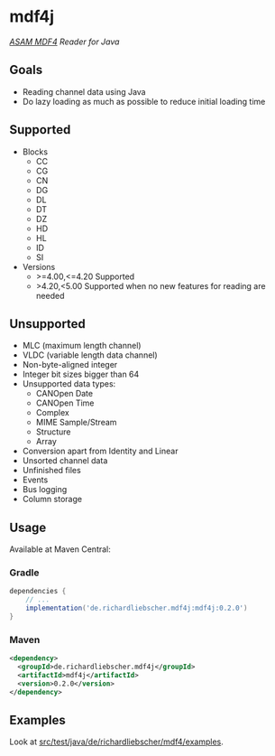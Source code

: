 # mdf4j
*[ASAM MDF4](https://www.asam.net/standards/detail/mdf/) Reader for Java*

## Goals

* Reading channel data using Java
* Do lazy loading as much as possible to reduce initial loading time

## Supported

* Blocks
  * CC
  * CG
  * CN
  * DG
  * DL
  * DT
  * DZ
  * HD
  * HL
  * ID
  * SI
* Versions
  * \>=4.00,<=4.20 Supported
  * \>4.20,<5.00 Supported when no new features for reading are needed

## Unsupported
* MLC (maximum length channel)
* VLDC (variable length data channel)
* Non-byte-aligned integer
* Integer bit sizes bigger than 64
* Unsupported data types:
  * CANOpen Date
  * CANOpen Time
  * Complex
  * MIME Sample/Stream
  * Structure
  * Array
* Conversion apart from Identity and Linear
* Unsorted channel data
* Unfinished files
* Events
* Bus logging
* Column storage

## Usage

Available at Maven Central:

### Gradle
```groovy
dependencies {
    // ...
    implementation('de.richardliebscher.mdf4j:mdf4j:0.2.0')
}
```

### Maven
```xml
<dependency>
  <groupId>de.richardliebscher.mdf4j</groupId>
  <artifactId>mdf4j</artifactId>
  <version>0.2.0</version>
</dependency>
```

## Examples

Look at [src/test/java/de/richardliebscher/mdf4/examples](src/test/java/de/richardliebscher/mdf4/examples).


